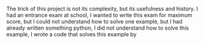 The trick of this project is not its complexity, but its usefulness and history.  I had an entrance exam at school, I wanted to write this exam for maximum score, but I could not understand how to solve one example, but I had already written something python, I did not understand how to solve this example, I wrote a code that solves this example by

